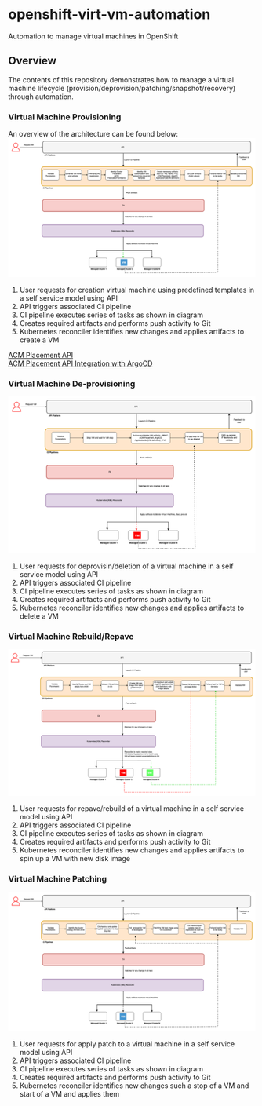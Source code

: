 # openshift-virt-vm-automation
Automation to manage virtual machines in OpenShift

## Overview

The contents of this repository demonstrates how to manage a virtual machine lifecycle (provision/deprovision/patching/snapshot/recovery) through automation.

### Virtual Machine Provisioning

An overview of the architecture can be found below:
![High Level Architecture](/images/vm-provision-hld-flow-dev-hub-01.drawio.png)<br/>

1. User requests for creation virtual machine using predefined templates in a self service model using API
2. API triggers associated CI pipeline 
3. CI pipeline executes series of tasks as shown in diagram
5. Creates required artifacts and performs push activity to Git
4. Kubernetes reconciler identifies new changes and applies artifacts to create a VM

[ACM Placement API](https://open-cluster-management.io/docs/concepts/content-placement/placement/)<br/>
[ACM Placement API Integration with ArgoCD](https://open-cluster-management.io/docs/scenarios/integration-with-argocd/)


### Virtual Machine De-provisioning
![High Level Architecture](/images/vm-deprovision-hld-flow-dev-hub-01.drawio.png)<br/>

1. User requests for deprovisin/deletion of a virtual machine in a self service model using API
2. API triggers associated CI pipeline 
3. CI pipeline executes series of tasks as shown in diagram
5. Creates required artifacts and performs push activity to Git
4. Kubernetes reconciler identifies new changes and applies artifacts to delete a VM

### Virtual Machine Rebuild/Repave
![High Level Architecture](/images/vm-repave-hld-flow-dev-hub-01.drawio.png) <br/>

1. User requests for repave/rebuild of a virtual machine in a self service model using API
2. API triggers associated CI pipeline 
3. CI pipeline executes series of tasks as shown in diagram 
5. Creates required artifacts and performs push activity to Git
4. Kubernetes reconciler identifies new changes and applies artifacts to spin up a VM with new disk image

### Virtual Machine Patching

![High Level Architecture](/images/vm-patching-hld-flow-dev-hub-01.drawio.png)

1. User requests for apply patch to a virtual machine in a self service model using API
2. API triggers associated CI pipeline 
3. CI pipeline executes series of tasks as shown in diagram 
5. Creates required artifacts and performs push activity to Git
4. Kubernetes reconciler identifies new changes such a stop of a VM and start of a VM and applies them

